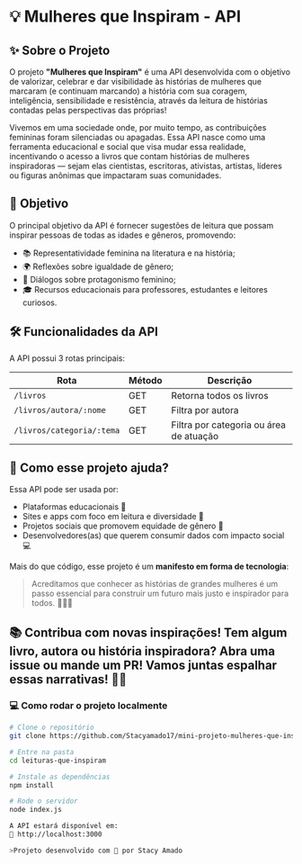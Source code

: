 # 💡 Mulheres que Inspiram - API

## ✨ Sobre o Projeto

O projeto **"Mulheres que Inspiram"** é uma API desenvolvida com o objetivo de valorizar, celebrar e dar visibilidade às histórias de mulheres que marcaram (e continuam marcando) a história com sua coragem, inteligência, sensibilidade e resistência, através da leitura de histórias contadas pelas perspectivas das próprias!

Vivemos em uma sociedade onde, por muito tempo, as contribuições femininas foram silenciadas ou apagadas. Essa API nasce como uma ferramenta educacional e social que visa mudar essa realidade, incentivando o acesso a livros que contam histórias de mulheres inspiradoras — sejam elas cientistas, escritoras, ativistas, artistas, líderes ou figuras anônimas que impactaram suas comunidades.

## 🎯 Objetivo

O principal objetivo da API é fornecer sugestões de leitura que possam inspirar pessoas de todas as idades e gêneros, promovendo:

- 📚 Representatividade feminina na literatura e na história;
- 🌍 Reflexões sobre igualdade de gênero;
- 💬 Diálogos sobre protagonismo feminino;
- 🎓 Recursos educacionais para professores, estudantes e leitores curiosos.

## 🛠️ Funcionalidades da API

A API possui 3 rotas principais:

| Rota | Método | Descrição |
|------|--------|-----------|
| `/livros` | GET | Retorna todos os livros |
| `/livros/autora/:nome` | GET | Filtra por autora |
| `/livros/categoria/:tema` | GET | Filtra por categoria ou área de atuação |


## 🚀 Como esse projeto ajuda?

Essa API pode ser usada por:

- Plataformas educacionais 📘  
- Sites e apps com foco em leitura e diversidade 📲  
- Projetos sociais que promovem equidade de gênero 🌱  
- Desenvolvedores(as) que querem consumir dados com impacto social 💻  

Mais do que código, esse projeto é um **manifesto em forma de tecnologia**:
> Acreditamos que conhecer as histórias de grandes mulheres é um passo essencial para construir um futuro mais justo e inspirador para todos. ✊🏾💖

📚 Contribua com novas inspirações!
Tem algum livro, autora ou história inspiradora?
Abra uma issue ou mande um PR! Vamos juntas espalhar essas narrativas! 💜✨
---

### 💻 Como rodar o projeto localmente

```bash
# Clone o repositório
git clone https://github.com/Stacyamado17/mini-projeto-mulheres-que-inspiram

# Entre na pasta
cd leituras-que-inspiram

# Instale as dependências
npm install

# Rode o servidor
node index.js

A API estará disponível em:
🔗 http://localhost:3000

>Projeto desenvolvido com 💖 por Stacy Amado